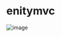 # enitymvc
![image](https://user-images.githubusercontent.com/76885549/200577214-f1791aee-9109-4378-ad5f-d77cb40e8e06.png)
